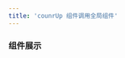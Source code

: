 ```yaml
---
title: 'counrUp 组件调用全局组件'
---
```


<!-- <countUp :endVal="9527"></countUp> -->

### 组件展示
<!-- <<< @/docs/.vuepress/components/countUp.vue -->